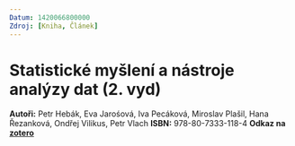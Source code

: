 ```yaml
---
Datum: 1420066800000
Zdroj: [Kniha, Článek]
---
```

# Statistické myšlení a nástroje analýzy dat (2. vyd)
**Autoři:** Petr Hebák, Eva Jarośová, Iva Pecáková, Miroslav Plašil, Hana Řezanková, Ondřej Vilikus, Petr Vlach
**ISBN:** 978-80-7333-118-4 
**Odkaz na [zotero](zotero://select/library/items/KTGSW324)**

